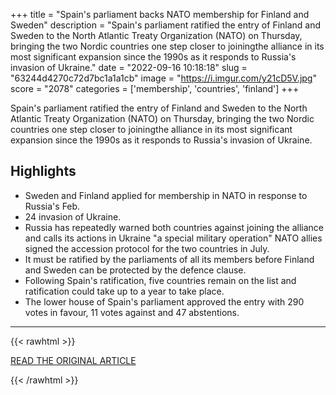 +++
title = "Spain's parliament backs NATO membership for Finland and Sweden"
description = "Spain's parliament ratified the entry of Finland and Sweden to the North Atlantic Treaty Organization (NATO) on Thursday, bringing the two Nordic countries one step closer to joiningthe alliance in its most significant expansion since the 1990s as it responds to Russia's invasion of Ukraine."
date = "2022-09-16 10:18:18"
slug = "63244d4270c72d7bc1a1a1cb"
image = "https://i.imgur.com/y21cD5V.jpg"
score = "2078"
categories = ['membership', 'countries', 'finland']
+++

Spain's parliament ratified the entry of Finland and Sweden to the North Atlantic Treaty Organization (NATO) on Thursday, bringing the two Nordic countries one step closer to joiningthe alliance in its most significant expansion since the 1990s as it responds to Russia's invasion of Ukraine.

## Highlights

- Sweden and Finland applied for membership in NATO in response to Russia's Feb.
- 24 invasion of Ukraine.
- Russia has repeatedly warned both countries against joining the alliance and calls its actions in Ukraine "a special military operation" NATO allies signed the accession protocol for the two countries in July.
- It must be ratified by the parliaments of all its members before Finland and Sweden can be protected by the defence clause.
- Following Spain's ratification, five countries remain on the list and ratification could take up to a year to take place.
- The lower house of Spain's parliament approved the entry with 290 votes in favour, 11 votes against and 47 abstentions.

---

{{< rawhtml >}}
  <p class="article-category">
    <a target="_blank" href="https://www.reuters.com/world/europe/spains-parliament-backs-nato-membership-finland-sweden-2022-09-15/">READ THE ORIGINAL ARTICLE</a>
  </p>
{{< /rawhtml >}}
